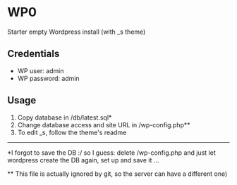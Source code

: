 # WP0
Starter empty Wordpress install (with _s theme)

## Credentials
- WP user: admin
- WP password: admin

## Usage
1. Copy database in /db/latest.sql*
2. Change database access and site URL in /wp-config.php**
3. To edit _s, follow the theme's readme

---
*I forgot to save the DB :/ so I guess: delete /wp-config.php and just let wordpress create the DB again, set up and save it ... 

** This file is actually ignored by git, so the server can have a different one)
